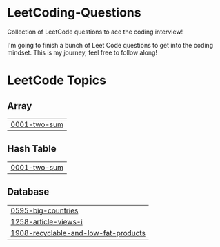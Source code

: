 # LeetCoding-Questions
Collection of LeetCode questions to ace the coding interview!

I'm going to finish a bunch of Leet Code questions to get into the coding mindset.
This is my journey, feel free to follow along!

<!---LeetCode Topics Start-->
# LeetCode Topics
## Array
|  |
| ------- |
| [0001-two-sum](https://github.com/Vikramprashar12/LeetCoding-Questions/tree/master/0001-two-sum) |
## Hash Table
|  |
| ------- |
| [0001-two-sum](https://github.com/Vikramprashar12/LeetCoding-Questions/tree/master/0001-two-sum) |
## Database
|  |
| ------- |
| [0595-big-countries](https://github.com/Vikramprashar12/LeetCoding-Questions/tree/master/0595-big-countries) |
| [1258-article-views-i](https://github.com/Vikramprashar12/LeetCoding-Questions/tree/master/1258-article-views-i) |
| [1908-recyclable-and-low-fat-products](https://github.com/Vikramprashar12/LeetCoding-Questions/tree/master/1908-recyclable-and-low-fat-products) |
<!---LeetCode Topics End-->